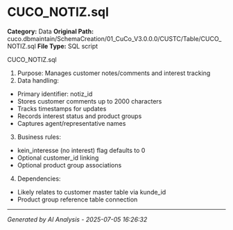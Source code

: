 # CUCO_NOTIZ.sql

**Category:** Data
**Original Path:** cuco.dbmaintain/SchemaCreation/01_CuCo_V3.0.0.0/CUSTC/Table/CUCO_NOTIZ.sql
**File Type:** SQL script

CUCO_NOTIZ.sql
1. Purpose: Manages customer notes/comments and interest tracking
2. Data handling:
- Primary identifier: notiz_id
- Stores customer comments up to 2000 characters
- Tracks timestamps for updates
- Records interest status and product groups
- Captures agent/representative names
3. Business rules:
- kein_interesse (no interest) flag defaults to 0
- Optional customer_id linking
- Optional product group associations
4. Dependencies:
- Likely relates to customer master table via kunde_id
- Product group reference table connection

---
*Generated by AI Analysis - 2025-07-05 16:26:32*
